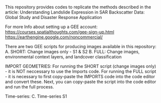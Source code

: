 This repository provides codes to replicate the methods described in the article: Understanding Landslide Expression in SAR Backscatter Data: Global Study and Disaster Response Application

For more Info about setting up a GEE account: 
https://courses.spatialthoughts.com/gee-sign-up.html
https://earthengine.google.com/noncommercial/

There are two GEE scripts for producing images available in this repository: 
A. SHORT: Change images only - S1 & S2
B. FULL: Change images, environmental context layers, and landcover classification

IMPORT GEOMETRIES: 
For running the SHORT script (change images only) - it is NOT neccessary to use the Imports code. 
For running the FULL script - it is necessary to first copy-paste the IMPORTS code into the code editor and convert these. Next, you can copy-paste the script into the code editor and run the full process. 

Time-series:
C. Time-series S1
